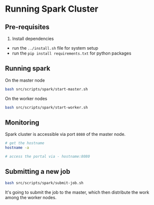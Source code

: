 # Running Spark Cluster #

## Pre-requisites ##
1. Install dependencies

- run the `../install.sh` file for system setup
- run the `pip install requirements.txt` for python packages

## Running spark ## 
On the master node 

```bash
bash src/scripts/spark/start-master.sh
```

On the worker nodes

```bash
bash src/scripts/spark/start-worker.sh
```


## Monitoring ## 
Spark cluster is accessible via port `8080` of the master node.

```bash
# get the hostname
hostname -a

# access the portal via - hostname:8080
```

## Submitting a new job ##

```bash
bash src/scripts/spark/submit-job.sh
```

It's going to submit the job to the master, which then distribute the work among the worker nodes.